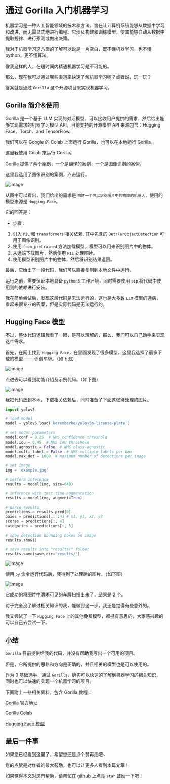 # 通过 Gorilla 入门机器学习

机器学习是一种人工智能领域的技术和方法，旨在让计算机系统能够从数据中学习和改进，而无需显式地进行编程。它涉及构建和训练模型，使其能够自动从数据中提取规律、进行预测或做出决策。

我对于机器学习这方面的了解可以说是一片空白，既不懂机器学习，也不懂 python，更不懂算法。

像我这样的人，在短时间内精通机器学习是不可能的。

那么，现在我可以通过哪些渠道来快速了解机器学习呢？或者说，玩一玩？

答案就是通过 `Gorilla` 这个开源项目来实现机器学习。

## Gorilla 简介&使用

Gorilla 是一个基于 LLM 实现的对话模型，可以接收用户提供的需求，然后给出能够实现需求的机器学习模型 API，目前支持的开源模型 API 来源包含：Hugging Face、Torch、and TensorFlow.

我们可以在 Google 的 Colab 上面运行 Gorilla，也可以在本地运行 Gorilla。

这里我使用 Colab 来运行 Gorilla。

Gorilla 提供了两个案例，一个是翻译的案例，一个是图像识别的案例。

这里我选用了图像识别的案例，点击运行。

![image](http://shadows-mall.oss-cn-shenzhen.aliyuncs.com/images/images/20230531194742.png)

从图中可以看出，我们给出的需求是 `构建一个可以识别图片中的物体的机器人`，使用的模型来源是 `Hugging Face`。

它的回答是：

- 步骤：

1. 引入 `PIL` 和 `transformers` 相关依赖, 其中包含的 `DetrForObjectDetection` 可用于图像识别。
2. 使用 `from_pretrained` 方法加载模型，模型可以用来识别图片中的物体。
3. 从远端下载图片，然后使用 `PIL` 处理图片。
4. 使用模型识别图片中的物体，然后将识别结果返回。

最后，它给出了一段代码，我们可以直接复制到本地文件中运行。

运行之前，需要保证本地具备 `python3` 工作环境，同时需要使用 `pip` 将代码中使用到的依赖进行安装。

我在简单尝试后，发现这段代码是无法运行的，这也是大多数 `LLM` 模型的通病，看起来很专业的答案，但是实际代码是无法运行的。

## Hugging Face 模型

不过，整体代码逻辑我看了一眼，是可以理解的，那么，我们可以自己动手来实现这个需求。

首先，在网上找到 `Hugging Face`，在里面发现了很多模型，这里我选择了最多下载的模型 —— 识别车牌。（如下图）

![image](http://shadows-mall.oss-cn-shenzhen.aliyuncs.com/images/images/20230531204146.png)

点进去可以看到功能介绍及示例代码。（如下图）

![image](http://shadows-mall.oss-cn-shenzhen.aliyuncs.com/images/images/2.jpg)

我把代码放到本地，下载相关依赖后，同时准备了下面这张待处理的图片。

```python
import yolov5

# load model
model = yolov5.load('keremberke/yolov5m-license-plate')
  
# set model parameters
model.conf = 0.25  # NMS confidence threshold
model.iou = 0.45  # NMS IoU threshold
model.agnostic = False  # NMS class-agnostic
model.multi_label = False  # NMS multiple labels per box
model.max_det = 1000  # maximum number of detections per image

# set image
img = 'example.jpg'

# perform inference
results = model(img, size=640)

# inference with test time augmentation
results = model(img, augment=True)

# parse results
predictions = results.pred[0]
boxes = predictions[:, :4] # x1, y1, x2, y2
scores = predictions[:, 4]
categories = predictions[:, 5]

# show detection bounding boxes on image
results.show()

# save results into "results/" folder
results.save(save_dir='results/')
```

![image](http://shadows-mall.oss-cn-shenzhen.aliyuncs.com/images/images/4.jpg)

使用 `py` 命令运行代码后，我得到了处理后的图片。（如下图）

![image](http://shadows-mall.oss-cn-shenzhen.aliyuncs.com/images/images/10.png)

它成功的将图片中清晰可见的车牌扫描出来了，结果是 2 个。

对于完全没了解过相关知识的我，能做到这一步，我还是觉得有些意外的。

我又尝试了一下 `Hugging Face` 上的其他免费模型，都挺有意思的，大家感兴趣的可以自己去尝试一下。

## 小结

`Gorilla` 目前提供给我的代码，并没有帮助我写出一个可用的项目。

但是，它所提供的思路和方向是正确的，并且相关的模型也是可以使用的。

作为 0 基础选手，通过 `Gorilla`，确实可以快速的了解到机器学习的相关知识，同时也可以快速的实现一个机器学习的项目。

下面附上一些相关资料，包含 Gorilla 教程：

[Gorilla 官方地址](https://github.com/ShishirPatil/gorilla)

[Gorilla Colab](https://colab.research.google.com/drive/1DEBPsccVLF_aUnmD0FwPeHFrtdC0QIUP?usp=sharing#scrollTo=WochUPqf8HLa)

[Hugging Face 模型](https://huggingface.co/keremberke)

## 最后一件事

如果您已经看到这里了，希望您还是点个赞再走吧~

您的点赞是对作者的最大鼓励，也可以让更多人看到本篇文章！

如果觉得本文对您有帮助，请帮忙在 [github](https://github.com/a1029563229/Blogs) 上点亮 `star` 鼓励一下吧！